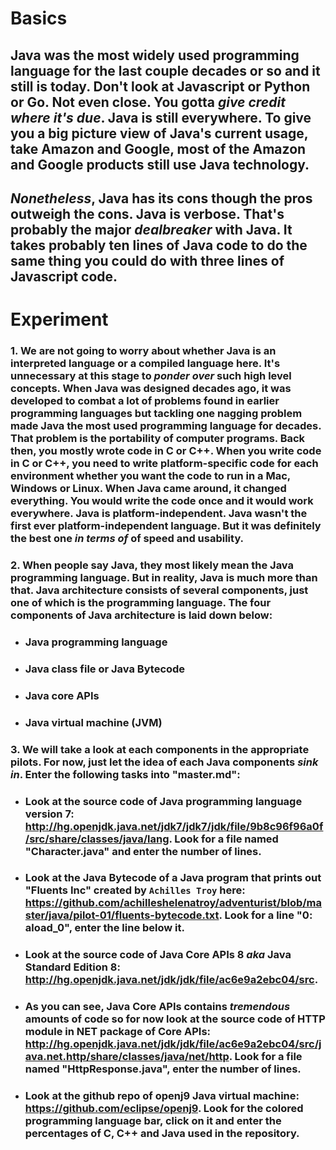 # **Basics**

## **Java** was the most widely used programming language for the last couple decades or so and it still is today. Don't look at Javascript or Python or Go. Not even close. You gotta _**give credit where it's due**_.  Java is still everywhere. To give you a big picture view of Java's current usage, take Amazon and Google, most of the Amazon and Google products still use Java technology. 

## _**Nonetheless**_, Java has its cons though the pros outweigh the cons. Java is verbose. That's probably the major _**dealbreaker**_ with Java. It takes probably ten lines of Java code to do the same thing you could do with three lines of Javascript code. 


# **Experiment**

### **1.** We are not going to worry about whether Java is an interpreted language or a compiled language here. It's unnecessary at this stage to _**ponder over**_ such high level concepts. When Java was designed decades ago, it was developed to combat a lot of problems found in earlier programming languages but tackling one nagging problem made Java the most used programming language for decades. That problem is the portability of computer programs. Back then, you mostly wrote code in C or C++. When you write code in C or C++, you need to write platform-specific code for each environment whether you want the code to run in a Mac, Windows or Linux. When Java came around, it changed everything. You would write the code once and it would work everywhere. Java is platform-independent. Java wasn't the first ever platform-independent language. But it was definitely the best one _**in terms of**_ of speed and usability. 

### **2.** When people say Java, they most likely mean the Java programming language. But in reality, Java is much more than that. Java architecture consists of several components, just one of which is the programming language. The four components of Java architecture is laid down below: 

- ### Java programming language
- ### Java class file or Java Bytecode 
- ### Java core APIs 
- ### Java virtual machine (JVM)

### **3.** We will take a look at each components in the appropriate pilots. For now, just let the idea of each Java components _**sink in**_. Enter the following tasks into "master.md":

- ### Look at the source code of Java programming language version 7: http://hg.openjdk.java.net/jdk7/jdk7/jdk/file/9b8c96f96a0f/src/share/classes/java/lang. Look for a file named "Character.java" and enter the number of lines. 

- ### Look at the Java Bytecode of a Java program that prints out "Fluents Inc" created by `Achilles Troy` here: https://github.com/achilleshelenatroy/adventurist/blob/master/java/pilot-01/fluents-bytecode.txt. Look for a line "0: aload_0", enter the line below it. 

- ### Look at the source code of Java Core APIs 8 _**aka**_ Java **Standard Edition** 8: http://hg.openjdk.java.net/jdk/jdk/file/ac6e9a2ebc04/src. 
- ### As you can see, Java Core APIs contains _**tremendous**_ amounts of code so for now look at the source code of HTTP module in NET package of Core APIs: http://hg.openjdk.java.net/jdk/jdk/file/ac6e9a2ebc04/src/java.net.http/share/classes/java/net/http. Look for a file named "HttpResponse.java", enter the number of lines. 

- ### Look at the github repo of **openj9** Java virtual machine: https://github.com/eclipse/openj9. Look for the colored programming language bar, click on it and enter the percentages of C, C++ and Java used in the repository. 

